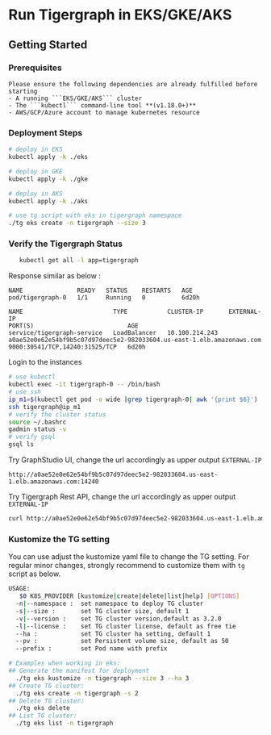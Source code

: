 # Run Tigergraph in EKS/GKE/AKS

## Getting Started

### Prerequisites
    Please ensure the following dependencies are already fulfilled before starting
    - A running ```EKS/GKE/AKS``` cluster
    - The ```kubectl``` command-line tool **(v1.18.0+)**
    - AWS/GCP/Azure account to manage kubernetes resource

### Deployment Steps
   ```bash
   # deploy in EKS
   kubectl apply -k ./eks

   # deploy in GKE
   kubectl apply -k ./gke

   # deploy in AKS
   kubectl apply -k ./aks

   # use tg script with eks in tigergraph namespace 
   ./tg eks create -n tigergraph --size 3 
   ```
### Verify the Tigergraph Status
   ```bash
      kubectl get all -l app=tigergraph
   ```
   Response similar as below :
   ```
   NAME               READY   STATUS    RESTARTS   AGE
   pod/tigergraph-0   1/1     Running   0          6d20h

   NAME                         TYPE           CLUSTER-IP       EXTERNAL-IP                                                              PORT(S)                          AGE
   service/tigergraph-service   LoadBalancer   10.100.214.243   a0ae52e0e62e54bf9b5c07d97deec5e2-982033604.us-east-1.elb.amazonaws.com   9000:30541/TCP,14240:31525/TCP   6d20h
   ```
   Login to the instances
   ```bash
   # use kubectl
   kubectl exec -it tigergraph-0 -- /bin/bash
   # use ssh
   ip_m1=$(kubectl get pod -o wide |grep tigergraph-0| awk '{print $6}')
   ssh tigergraph@ip_m1
   # verify the cluster status
   source ~/.bashrc
   gadmin status -v
   # verify gsql
   gsql ls
   ```
   Try GraphStudio UI, change the url accordingly as upper output ```EXTERNAL-IP``` 
   ```
   http://a0ae52e0e62e54bf9b5c07d97deec5e2-982033604.us-east-1.elb.amazonaws.com:14240
   ```

   Try Tigergraph Rest API, change the url accordingly as upper output ```EXTERNAL-IP```
   ```bash
   curl http://a0ae52e0e62e54bf9b5c07d97deec5e2-982033604.us-east-1.elb.amazonaws.com:9000/echo
   ```
### Kustomize the TG setting
   You can use adjust the kustomize yaml file to change the TG setting. For regular minor changes, strongly recommend to customize them with ```tg``` script as below.
   ```bash
   USAGE:
      $0 K8S_PROVIDER [kustomize|create|delete|list|help] [OPTIONS]
     -n|--namespace :  set namespace to deploy TG cluster  
     -s|--size :       set TG cluster size, default 1
     -v|--version :    set TG cluster version,default as 3.2.0
     -l|--license :    set TG cluster license, default as free tie
     --ha :            set TG cluster ha setting, default 1
     --pv :            set Persistent volume size, default as 50
     --prefix :        set Pod name with prefix
   
   # Examples when working in eks:
   ## Generate the manifest for deployment
     ./tg eks kustomize -n tigergraph --size 3 --ha 3
   ## Create TG cluster:
     ./tg eks create -n tigergraph -s 2 
   ## Delete TG cluster: 
     ./tg eks delete
   ## List TG cluster:
     ./tg eks list -n tigergraph
   ```
    
